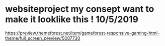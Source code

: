 # websiteproject my consept want to make it looklike this ! 10/5/2019
https://preview.themeforest.net/item/gameforest-responsive-gaming-html-theme/full_screen_preview/5007730